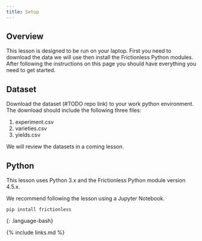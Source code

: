 ```yaml
---
title: Setup
---
```


## Overview
This lesson is designed to be run on your laptop. First you need to download the data we will use then install the Frictionless Python modules. After following the instructions on this page you should have everything you need to get started.  

## Dataset
Download the dataset (#TODO repo link) to your work python environment. The download should include the following three files:
1. experiment.csv
2. varieties.csv
3. yields.csv

We will review the datasets in a coming lesson.

## Python 
This lesson uses Python 3.x and the Frictionless Python module version 4.5.x.

We recommend following the lesson using a Jupyter Notebook.

~~~
pip install frictionless 
~~~
{: .language-bash}

{% include links.md %}